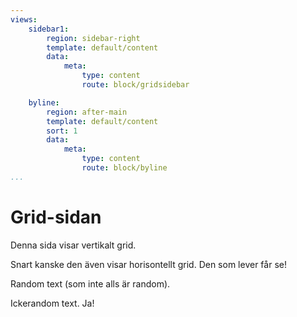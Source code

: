 ```yaml
---
views:
    sidebar1:
        region: sidebar-right
        template: default/content
        data:
            meta:
                type: content
                route: block/gridsidebar

    byline:
        region: after-main
        template: default/content
        sort: 1
        data:
            meta:
                type: content
                route: block/byline
...
```


Grid-sidan
==============================================

Denna sida visar vertikalt grid.

Snart kanske den även visar horisontellt grid. Den som lever får se!


Random text (som inte alls är random).

Ickerandom text. Ja!

